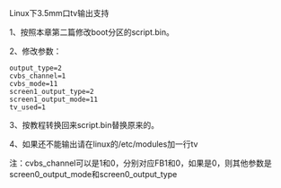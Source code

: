 Linux下3.5mm口tv输出支持

1、按照本章第二篇修改boot分区的script.bin。

2、修改参数：

```
output_type=2
cvbs_channel=1
cvbs_mode=11
screen1_output_type=2
screen1_output_mode=11
tv_used=1
```

3、按教程转换回来script.bin替换原来的。

4、如果还不能输出请在linux的/etc/modules加一行tv

注：cvbs\_channel可以是1和0，分别对应FB1和0，如果是0，则其他参数是screen0\_output\_mode和screen0\_output\_type

